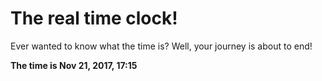 # The real time clock!

Ever wanted to know what the time is? Well, your journey is about to end!

**The time is Nov 21, 2017, 17:15**